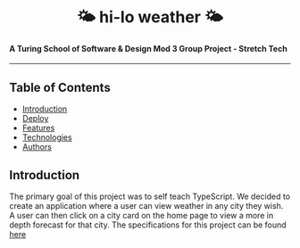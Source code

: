 <h1 align="center">🌤 hi-lo weather 🌤</h1>  

#### A Turing School of Software & Design Mod 3 Group Project - Stretch Tech

---

## Table of Contents
* [Introduction](#introduction)
* [Deploy](#Deploy)
* [Features](#features)
* [Technologies](#technologies)
* [Authors](#authors)

## Introduction
The primary goal of this project was to self teach TypeScript. We decided to create an application where a user can view weather in any city they wish. A user can then click on a city card on the home page to view a more in depth forecast for that city. The specifications for this project can be found [here](https://frontend.turing.edu/projects/module-3/stretch.html)
